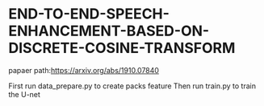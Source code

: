 # END-TO-END-SPEECH-ENHANCEMENT-BASED-ON-DISCRETE-COSINE-TRANSFORM
papaer path:https://arxiv.org/abs/1910.07840

First run data_prepare.py to create packs feature
Then run train.py to train the U-net
